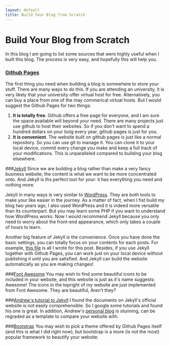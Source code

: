 ```yaml
---
layout: default
title: Build Your Blog from Scratch
---
```

# Build Your Blog from Scratch

In this blog I am going to list some sources that were highly useful when I built this blog. The process is very easy, and hopefully this will help you. 


### [Github Pages](https://pages.github.com)
The first thing you need when building a blog is somewhere to store your stuff. There are many ways to do this. If you are attending an university, it is very likely that your university offer virtual host for free. Alternatively, you can buy a place from one of the may commerical virtual hosts. But I would suggest the Github Pages for two things: 

1.	**It is totally free**. Github offers a free page for everyone, and I am sure the space available will beyond your need. There are many projects just use github to host their websites. So if you don't want to spend a hundred dollars on your bolg every year, github pages is just for you.
2.	**It is convenient**. The website built on github pages is just like a normal repository. So you can use git to manage it. You can clone it to your local device, commit every change you make and keep a full track of your modifications. This is unparalleled compared to building your blog elsewhere. 

###[Jekyll](http://jekyllrb.com)
Since we are building a blog rather than make a very fancy business website, the content is what we want to be more concentrated onto. And Jekyll is ths perfect tool for your: it has everything you need and nothing more. 

Jekyll in many ways is very similar to [WordPress](https://wordpress.org). They are both tools to make your like easier in the journey. As a matter of fact, when I fist build my blog two years ago, I also used WordPress and it is indeed more versatile than its counterpart. But you may learn some PHP if you want to understand how WordPress works. Now I would recommend Jekyll because you only need to worry about the front-end appearance, which only takes a couple of hours to learn. 

Another big feature of Jekyll is the convenience. Once you have done the basic settings, you can totally focus on your contents for each posts. For example, [this file](/archive/2015-04-29-Build-Your-Blog-from-Scratch.md) is all I wrote for this post. Besides, if you use Jekyll together with Github Pages, you can work just on your local device without publishing it until you are satisfied. And Jekyll can build the website automatically as you are making changes!

###[Font Awesome](http://fontawesome.io)
You may wish to find some beautiful icons to be included in your website, and this website is just as it's name suggests: Awesome! The icons in the topright of my website are just implemented from Font Awesome. They are beautiful, Aren't they?

###[Andrew's tutorial to Jekyll](https://www.andrewmunsell.com/tutorials/jekyll-by-example/tutorial)
I found the documents on Jekyll's official website is not easily comprehensible. So I google some tutorials and found his one is great. In addition, Andrew's [personal blog](https://www.andrewmunsell.com) is stunning, can be regraded as a template to compare your website with. 

###[Bootstrap](http://getbootstrap.com)
You may wish to pick a theme offered by Github Pages itself (and this is what I did right now), but bootstrap is a more (is not the most) popular framework to beautify your website. 
